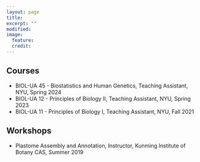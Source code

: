 ```yaml
---
layout: page
title:
excerpt: ""
modified: 
image:
  feature:
  credit:
---
```

<center>
<h4> </h4>
</center>

## Courses

- BIOL-UA 45 - Biostatistics and Human Genetics, Teaching Assistant, NYU, Spring 2024
- BIOL-UA 12 - Principles of Biology II, Teaching Assistant, NYU, Spring 2023
- BIOL-UA 11 - Principles of Biology I, Teaching Assistant, NYU, Fall 2021

## Workshops

- Plastome Assembly and Annotation, Instructor, Kunming Institute of Botany CAS, Summer 2019

